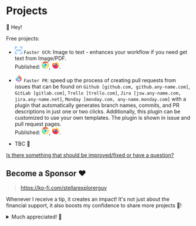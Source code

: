 # Projects

👋 Hey!

Free projects:

- <img src="assets/projects/faster_ocr/ocr.png" alt="faster_ocr_icon" width="20" height="20" /> `Faster OCR`: Image to text - enhances your workflow if you need get text from Image/PDF.
</br>Published: [<img src="assets/projects/common/chrome_icon.svg" alt="chrome_icon" width="20" height="20" />](https://chromewebstore.google.com/detail/faster-ocr/plfdgbnhcplcnagbfbcognmkofbogbnc), [<img src="assets/projects/common/firefox_icon.svg" alt="firefox_icon" width="20" height="20" />](https://addons.mozilla.org/en-US/firefox/addon/faster-ocr/).

- <img src="assets/projects/faster_pr/pr.png" alt="faster_pr_icon" width="20" height="20" /> `Faster PR`: speed up the process of creating pull requests from issues that can be found on `Github [github.com, github.any-name.com]`, `GitLab [gitlab.com]`, `Trello [trello.com]`, `Jira [jsw.any-name.com, jira.any-name.net]`, `Monday [monday.com, any-name.monday.com]` with a plugin that automatically generates branch names, commits, and PR descriptions in just one or two clicks. Additionally, this plugin can be customized to use your own templates. The plugin is shown in issue and pull request pages.</br>Published: [<img src="assets/projects/common/chrome_icon.svg" alt="chrome_icon" width="20" height="20" />](https://chrome.google.com/webstore/detail/faster-pr/lcenjlelbnlooigocboklccingbhiajh/), [<img src="assets/projects/common/firefox_icon.svg" alt="firefox_icon" width="20" height="20" />](https://addons.mozilla.org/en-US/firefox/addon/faster-pr/).

- TBC 📝

[Is there something that should be improved/fixed or have a question?](https://github.com/StellarExplorerGuy/projects/issues/new/choose)

## Become a Sponsor ❤️

> https://ko-fi.com/stellarexplorerguy

Whenever I receive a tip, it creates an impact! It's not just about the financial support, it also boosts my confidence to share more projects 🌱!

<details>
<summary>Much appreciated! 🙌</summary>
  <img src="assets/projects/appreciated.gif" alt="appreciated_icon" width="500" height="209" />
</details>

